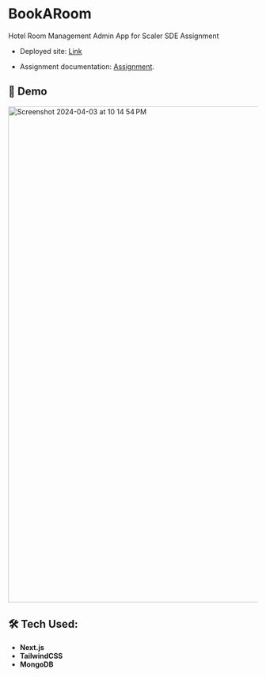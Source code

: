 # BookARoom

Hotel Room Management Admin App for Scaler SDE Assignment

- Deployed site: [Link](https://bookaroom-three.vercel.app/)

- Assignment documentation: [Assignment](https://docs.google.com/document/d/1f1Ru4AQG4DMkrJiCYfAhDtM8Nwd7wOJuA1HDLeRZOAc/edit).

## 🎥 Demo

<img width="1000" alt="Screenshot 2024-04-03 at 10 14 54 PM" src="https://github.com/Dksie09/bookaroom/assets/91268240/dc53f39d-781b-4155-9f0e-b871f0d8c084">

## 🛠 Tech Used:

- **Next.js**
- **TailwindCSS**
- **MongoDB**


